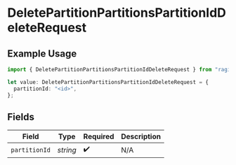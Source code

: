 # DeletePartitionPartitionsPartitionIdDeleteRequest

## Example Usage

```typescript
import { DeletePartitionPartitionsPartitionIdDeleteRequest } from "ragie/models/operations";

let value: DeletePartitionPartitionsPartitionIdDeleteRequest = {
  partitionId: "<id>",
};
```

## Fields

| Field              | Type               | Required           | Description        |
| ------------------ | ------------------ | ------------------ | ------------------ |
| `partitionId`      | *string*           | :heavy_check_mark: | N/A                |